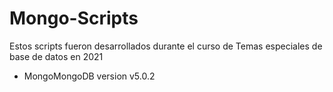 # Mongo-Scripts

Estos scripts fueron desarrollados durante el curso de Temas especiales de base de datos en 2021

- MongoMongoDB  version v5.0.2

